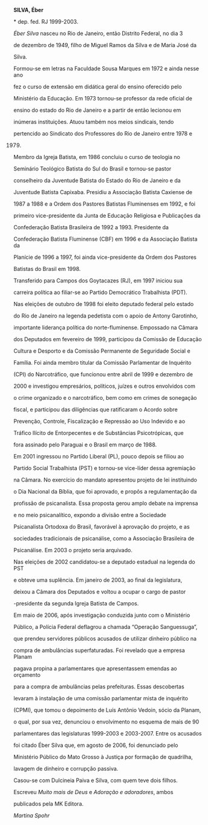 **SILVA, Éber**



\* dep. fed. RJ 1999-2003.



*Éber Silva* nasceu no Rio de Janeiro, então Distrito Federal, no dia 3

de dezembro de 1949, filho de Miguel Ramos da Silva e de Maria José da

Silva.



Formou-se em letras na Faculdade Sousa Marques em 1972 e ainda nesse ano

fez o curso de extensão em didática geral do ensino oferecido pelo

Ministério da Educação. Em 1973 tornou-se professor da rede oficial de

ensino do estado do Rio de Janeiro e a partir de então lecionou em

inúmeras instituições. Atuou também nos meios sindicais, tendo

pertencido ao Sindicato dos Professores do Rio de Janeiro entre 1978 e

1979.



Membro da Igreja Batista, em 1986 concluiu o curso de teologia no

Seminário Teológico Batista do Sul do Brasil e tornou-se pastor

conselheiro da Juventude Batista do Estado do Rio de Janeiro e da

Juventude Batista Capixaba. Presidiu a Associação Batista Caxiense de

1987 a 1988 e a Ordem dos Pastores Batistas Fluminenses em 1992, e foi

primeiro vice-presidente da Junta de Educação Religiosa e Publicações da

Confederação Batista Brasileira de 1992 a 1993. Presidente da

Confederação Batista Fluminense (CBF) em 1996 e da Associação Batista da

Planície de 1996 a 1997, foi ainda vice-presidente da Ordem dos Pastores

Batistas do Brasil em 1998.



Transferido para Campos dos Goytacazes (RJ), em 1997 iniciou sua

carreira política ao filiar-se ao Partido Democrático Trabalhista (PDT).

Nas eleições de outubro de 1998 foi eleito deputado federal pelo estado

do Rio de Janeiro na legenda pedetista com o apoio de Antony Garotinho,

importante liderança política do norte-fluminense. Empossado na Câmara

dos Deputados em fevereiro de 1999, participou da Comissão de Educação

Cultura e Desporto e da Comissão Permanente de Seguridade Social e

Família. Foi ainda membro titular da Comissão Parlamentar de Inquérito

(CPI) do Narcotráfico, que funcionou entre abril de 1999 e dezembro de

2000 e investigou empresários, políticos, juízes e outros envolvidos com

o crime organizado e o narcotráfico, bem como em crimes de sonegação

fiscal, e participou das diligências que ratificaram o Acordo sobre

Prevenção, Controle, Fiscalização e Repressão ao Uso Indevido e ao

Tráfico Ilícito de Entorpecentes e de Substâncias Psicotrópicas, que

fora assinado pelo Paraguai e o Brasil em março de 1988.



Em 2001 ingressou no Partido Liberal (PL), pouco depois se filiou ao

Partido Social Trabalhista (PST) e tornou-se vice-líder dessa agremiação

na Câmara. No exercício do mandato apresentou projeto de lei instituindo

o Dia Nacional da Bíblia, que foi aprovado, e propôs a regulamentação da

profissão de psicanalista. Essa proposta gerou amplo debate na imprensa

e no meio psicanalítico, expondo a divisão entre a Sociedade

Psicanalista Ortodoxa do Brasil, favorável à aprovação do projeto, e as

sociedades tradicionais de psicanálise, como a Associação Brasileira de

Psicanálise. Em 2003 o projeto seria arquivado.



Nas eleições de 2002 candidatou-se a deputado estadual na legenda do PST

e obteve uma suplência. Em janeiro de 2003, ao final da legislatura,

deixou a Câmara dos Deputados e voltou a ocupar o cargo de pastor

-presidente da segunda Igreja Batista de Campos.



Em maio de 2006, após investigação conduzida junto com o Ministério

Público, a Polícia Federal deflagrou a chamada “Operação Sanguessuga”,

que prendeu servidores públicos acusados de utilizar dinheiro público na

compra de ambulâncias superfaturadas. Foi revelado que a empresa Planam

pagava propina a parlamentares que apresentassem emendas ao orçamento

para a compra de ambulâncias pelas prefeituras. Essas descobertas

levaram à instalação de uma comissão parlamentar mista de inquérito

(CPMI), que tomou o depoimento de Luís Antônio Vedoin, sócio da Planam,

o qual, por sua vez, denunciou o envolvimento no esquema de mais de 90

parlamentares das legislaturas 1999-2003 e 2003-2007. Entre os acusados

foi citado Éber Silva que, em agosto de 2006, foi denunciado pelo

Ministério Público do Mato Grosso à Justiça por formação de quadrilha,

lavagem de dinheiro e corrupção passiva.



Casou-se com Dulcineia Paiva e Silva, com quem teve dois filhos.



Escreveu *Muito mais de Deus* e *Adoração e adoradores*, ambos

publicados pela MK Editora.



*Martina Spohr*




